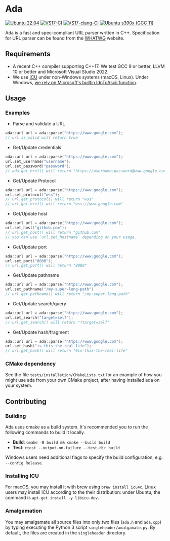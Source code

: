 # Ada
[![Ubuntu 22.04](https://github.com/ada-url/ada/actions/workflows/ubuntu.yml/badge.svg)](https://github.com/ada-url/ada/actions/workflows/ubuntu.yml)
[![VS17-CI](https://github.com/ada-url/ada/actions/workflows/visual_studio.yml/badge.svg)](https://github.com/ada-url/ada/actions/workflows/visual_studio.yml)
[![VS17-clang-CI](https://github.com/ada-url/ada/actions/workflows/visual_studio_clang.yml/badge.svg)](https://github.com/ada-url/ada/actions/workflows/visual_studio_clang.yml)
[![Ubuntu s390x (GCC 11)](https://github.com/ada-url/ada/actions/workflows/ubuntu-s390x.yml/badge.svg)](https://github.com/ada-url/ada/actions/workflows/ubuntu-s390x.yml)

Ada is a fast and spec-compliant URL parser written in C++.
Specification for URL parser can be found from the
[WHATWG](https://url.spec.whatwg.org/#url-parsing) website.

## Requirements

- A recent C++ compiler supporting C++17. We test GCC 9 or better, LLVM 10 or better and Microsoft Visual Studio 2022.
- We use [ICU](https://icu.unicode.org) under non-Windows systems (macOS, Linux). Under Windows, [we rely on Microsoft's builtin IdnToAscii function](https://learn.microsoft.com/en-us/windows/win32/api/winnls/nf-winnls-idntoascii).

## Usage

### Examples

- Parse and validate a URL

```cpp
ada::url url = ada::parse("https://www.google.com");
// url.is_valid will return true
```

- Get/Update credentials

```cpp
ada::url url = ada::parse("https://www.google.com");
url.set_username("username");
url.set_password("password");
// ada.get_href() will return "https://username:password@www.google.com"
```

- Get/Update Protocol

```cpp
ada::url url = ada::parse("https://www.google.com");
url.set_protocol("wss");
// url.get_protocol() will return "wss"
// url.get_href() will return "wss://www.google.com"
```

- Get/Update host

```cpp
ada::url url = ada::parse("https://www.google.com");
url.set_host("github.com");
// url.get_host() will return "github.com"
// you can use `url.set_hostname` depending on your usage.
```

- Get/Update port

```cpp
ada::url url = ada::parse("https://www.google.com");
url.set_port("8080");
// url.get_port() will return "8080"
```

- Get/Update pathname

```cpp
ada::url url = ada::parse("https://www.google.com");
url.set_pathname("/my-super-long-path")
// url.get_pathname() will return "/my-super-long-path"
```

- Get/Update search/query

```cpp
ada::url url = ada::parse("https://www.google.com");
url.set_search("target=self");
// url.get_search() will return "?target=self"
```

- Get/Update hash/fragment

```cpp
ada::url url = ada::parse("https://www.google.com");
url.set_hash("is-this-the-real-life");
// url.get_hash() will return "#is-this-the-real-life"
```


### CMake dependency

See the file `tests/installation/CMakeLists.txt` for an example of how you might use ada from your own CMake project, after having installed ada on your system.

## Contributing

### Building

Ada uses cmake as a build system. It's recommended you to run the following commands to build it locally.

- **Build**: `cmake -B build && cmake --build build`
- **Test**: `ctest --output-on-failure --test-dir build`

Windows users need additional flags to specify the build configuration, e.g. `--config Release`.

### Installing ICU

For macOS, you may install it with [brew](https://brew.sh) using `brew install icu4c`. Linux users may install ICU according to the their distribution: under Ubuntu, the command is `apt-get install -y libicu-dev`.

### Amalgamation

You may amalgamate all source files into only two files (`ada.h` and `ada.cpp`) by typing executing the Python 3 script `singleheader/amalgamate.py`. By default, the files are created in the `singleheader` directory.
